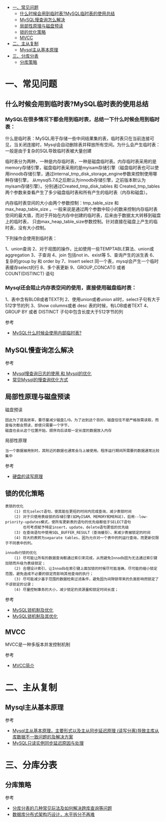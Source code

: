 <!-- GFM-TOC -->
* [一、常见问题](#一常见问题)
    * [什么时候会用到临时表?MySQL临时表的使用总结](#什么时候会用到临时表?MySQL临时表的使用总结)
    * [MySQL慢查询怎么解决](#MySQL慢查询怎么解决)
    * [局部性原理与磁盘预读](#局部性原理与磁盘预读)
    * [锁的优化策略](#锁的优化策略)
    * [MVCC](#MVCC)
* [二、主从复制](#二主从复制)
    * [Mysql主从基本原理](#Mysql主从基本原理)
* [三、分库分表](#三分库分表)
    * [分库策略](#分库策略)
<!-- GFM-TOC -->

# 一、常见问题

## 什么时候会用到临时表?MySQL临时表的使用总结

### MySQL在很多情况下都会用到临时表，总结一下什么时候会用到临时表：

什么是临时表：MySQL用于存储一些中间结果集的表，临时表只在当前连接可见，当关闭连接时，Mysql会自动删除表并释放所有空间。为什么会产生临时表：一般是由于复杂的SQL导致临时表被大量创建

临时表分为两种，一种是内存临时表，一种是磁盘临时表。内存临时表采用的是memory存储引擎，磁盘临时表采用的是myisam存储引擎（磁盘临时表也可以使用innodb存储引擎，通过internal_tmp_disk_storage_engine参数来控制使用哪种存储引擎，
从mysql5.7.6之后默认为innodb存储引擎，之前版本默认为myisam存储引擎）。分别通过Created_tmp_disk_tables 和 Created_tmp_tables 两个参数来查看产生了多少磁盘临时表和所有产生的临时表（内存和磁盘）。

内存临时表空间的大小由两个参数控制：tmp_table_size 和 max_heap_table_size 。一般来说是通过两个参数中较小的数来控制内存临时表空间的最大值，而对于开始在内存中创建的临时表，后来由于数据太大转移到磁盘上的临时表，
只由max_heap_table_size参数控制。针对直接在磁盘上产生的临时表，没有大小控制。

下列操作会使用到临时表：

1、union查询
2、对于视图的操作，比如使用一些TEMPTABLE算法、union或aggregation
3、子查询
4、join 包括not in、exist等
5、查询产生的派生表
6、复杂的group by 和 order by
7、Insert select 同一个表，mysql会产生一个临时表缓存select的行
8、多个表更新
9、GROUP_CONCAT() 或者 COUNT(DISTINCT) 语句

### Mysql还会阻止内存表空间的使用，直接使用磁盘临时表：

1、表中含有BLOB或者TEXT列
2、使用union或者union all时，select子句有大于512字节的列
3、Show columns或者 desc 表的时候，有LOB或者TEXT
4、GROUP BY 或者 DISTINCT 子句中包含长度大于512字节的列

参考
- [MySQL什么时候会使用内部临时表?](https://www.cnblogs.com/sjks/p/10917383.html)

## MySQL慢查询怎么解决

参考
- [Mysql慢查询日志的使用 和 Mysql的优化](https://blog.csdn.net/m_nanle_xiaobudiu/article/details/79288257)
- [常见Mysql的慢查询优化方式](https://blog.csdn.net/qq_35571554/article/details/82800463)

## 局部性原理与磁盘预读

磁盘预读

	因此为了提高效率，要尽量减少磁盘I/O。为了达到这个目的，磁盘往往不是严格按需读取，而是每次都会预读，即使只需要一个字节，
	磁盘也会从这个位置开始，顺序向后读取一定长度的数据放入内存

局部性原理

	当一个数据被用到时，其附近的数据也通常会马上被使用。程序运行期间所需要的数据通常比较集中
   
参考
- [硬盘的读写原理](https://www.cnblogs.com/k98091518/p/7064302.html)
  
## 锁的优化策略

```
表锁的优化
	(1) 优化select语句，使其能在更短的时间内完成查询，减少表锁时间
	(2) 对于只使用表级锁的存储引擎(如MyISAM、MEMORY和MERGE)，启用--low-priority-updates模式，使所有更新表的语句的优先级都低于SELECT语句
		也可考虑赋予特定insert，update，delete语句更低的优先级
	(3) 在查询语句中使用SQL_BUFFER_RESULT（查询缓存），来减少表被锁定的时间
	(4) 将大的表转为separate tables，因为允许对一个表中的列运行查询，而更新仅限于不同表中的列。
	
innodb行锁的优化
	(1) 尽可能让所有的数据查询都通过索引来完成，从而避免Innodb因为无法通过索引键加锁而升级为表级锁定；
	(2) 合理设计索引，让Innodb在索引键上面加锁的时候尽可能准确，尽可能的缩小锁定范围，避免造成不必要的锁定而影响其他查询的执行；
	(3) 尽可能减少基于范围的数据检索过滤条件，避免因为间隙锁带来的负面影响而锁定了不该锁定的记录；
	(4) 尽量控制事务的大小，减少锁定的资源量和锁定时间长度；
```

参考
- [MySQL锁机制及优化](https://blog.csdn.net/zq602316498/article/details/49428825#myisam%E8%A1%A8%E9%94%81%E4%BC%98%E5%8C%96%E5%BB%BA%E8%AE%AE)
- [MySQL锁机制及其优化](https://yq.aliyun.com/articles/706135)

## MVCC

MVCC是一种多版本并发控制机制

参考
- [MVCC简介](https://www.cnblogs.com/liulvzhong/articles/9242299.html)

# 二、主从复制

## Mysql主从基本原理

参考
- [Mysql主从基本原理，主要形式以及主从同步延迟原理 (读写分离)导致主库从库数据不一致问题的及解决方案](https://blog.csdn.net/helloxiaozhe/article/details/79548186)
- [MySQL只读实例同步延迟原因与处理](https://help.aliyun.com/knowledge_detail/41767.html?spm=5176.13394938.0.0.604a7a54TbjSDK)

# 三、分库分表

## 分库策略

参考
- [分库分表的几种常见玩法及如何解决跨库查询等问题](https://yq.aliyun.com/articles/248259/)
- [数据库分布式架构巧设计，水平拆分不再难](https://yq.aliyun.com/articles/104285?spm=a2c4e.11153940.0.0.49f64910CyL2Re)
